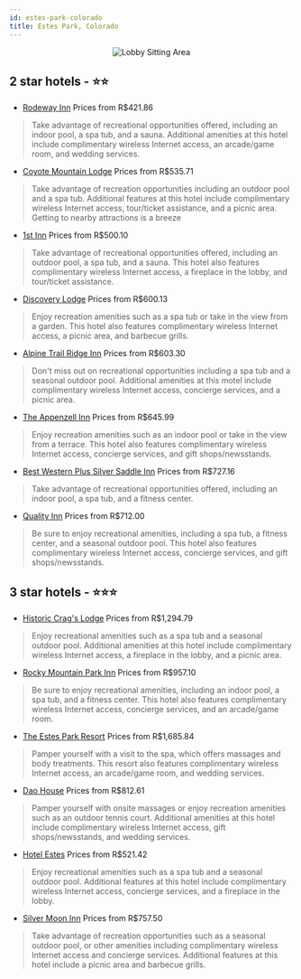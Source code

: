 ```yaml
---
id: estes-park-colorado
title: Estes Park, Colorado
---
```


<center><img src="https://i.travelapi.com/hotels/1000000/300000/297000/296989/c7e70937_z.jpg" alt="Lobby Sitting Area" /></center>


##  2 star hotels - ⭐️⭐️

-    [Rodeway Inn](https://us.hurb.com/br/hotels/estes-park/rodeway-inn-JNP-JP992992?cmp=18055) Prices from R$421.86
   > Take advantage of recreational opportunities offered, including an indoor pool, a spa tub, and a sauna. Additional amenities at this hotel include complimentary wireless Internet access, an arcade/game room, and wedding services.
-    [Coyote Mountain Lodge](https://us.hurb.com/br/hotels/estes-park/coyote-mountain-lodge-JNP-JP284167?cmp=18055) Prices from R$535.71
   > Take advantage of recreation opportunities including an outdoor pool and a spa tub. Additional features at this hotel include complimentary wireless Internet access, tour/ticket assistance, and a picnic area. Getting to nearby attractions is a breeze
-    [1st Inn](https://us.hurb.com/br/hotels/estes-park/1st-inn-JNP-JP444133?cmp=18055) Prices from R$500.10
   > Take advantage of recreational opportunities offered, including an outdoor pool, a spa tub, and a sauna. This hotel also features complimentary wireless Internet access, a fireplace in the lobby, and tour/ticket assistance.
-    [Discovery Lodge](https://us.hurb.com/br/hotels/estes-park/discovery-lodge-JNP-JP546679?cmp=18055) Prices from R$600.13
   > Enjoy recreation amenities such as a spa tub or take in the view from a garden. This hotel also features complimentary wireless Internet access, a picnic area, and barbecue grills.
-    [Alpine Trail Ridge Inn](https://us.hurb.com/br/hotels/estes-park/alpine-trail-ridge-inn-JNP-JP248007?cmp=18055) Prices from R$603.30
   > Don't miss out on recreational opportunities including a spa tub and a seasonal outdoor pool. Additional amenities at this motel include complimentary wireless Internet access, concierge services, and a picnic area.
-    [The Appenzell Inn](https://us.hurb.com/br/hotels/estes-park/the-appenzell-inn-JNP-JP950844?cmp=18055) Prices from R$645.99
   > Enjoy recreation amenities such as an indoor pool or take in the view from a terrace. This hotel also features complimentary wireless Internet access, concierge services, and gift shops/newsstands.
-    [Best Western Plus Silver Saddle Inn](https://us.hurb.com/br/hotels/estes-park/best-western-plus-silver-saddle-inn-JNP-JP476389?cmp=18055) Prices from R$727.16
   > Take advantage of recreational opportunities offered, including an indoor pool, a spa tub, and a fitness center.
-    [Quality Inn](https://us.hurb.com/br/hotels/estes-park/quality-inn-JNP-JP989389?cmp=18055) Prices from R$712.00
   > Be sure to enjoy recreational amenities, including a spa tub, a fitness center, and a seasonal outdoor pool. This hotel also features complimentary wireless Internet access, concierge services, and gift shops/newsstands.

##  3 star hotels - ⭐️⭐️⭐️

-    [Historic Crag's Lodge](https://us.hurb.com/br/hotels/estes-park/historic-crag-s-lodge-JNP-JP062321?cmp=18055) Prices from R$1,294.79
   > Enjoy recreational amenities such as a spa tub and a seasonal outdoor pool. Additional amenities at this hotel include complimentary wireless Internet access, a fireplace in the lobby, and a picnic area.
-    [Rocky Mountain Park Inn](https://us.hurb.com/br/hotels/estes-park/rocky-mountain-park-inn-JNP-JP149304?cmp=18055) Prices from R$957.10
   > Be sure to enjoy recreational amenities, including an indoor pool, a spa tub, and a fitness center. This hotel also features complimentary wireless Internet access, concierge services, and an arcade/game room.
-    [The Estes Park Resort](https://us.hurb.com/br/hotels/estes-park/the-estes-park-resort-JNP-JP390675?cmp=18055) Prices from R$1,685.84
   > Pamper yourself with a visit to the spa, which offers massages and body treatments. This resort also features complimentary wireless Internet access, an arcade/game room, and wedding services.
-    [Dao House](https://us.hurb.com/br/hotels/estes-park/dao-house-JNP-JP142185?cmp=18055) Prices from R$812.61
   > Pamper yourself with onsite massages or enjoy recreation amenities such as an outdoor tennis court. Additional amenities at this hotel include complimentary wireless Internet access, gift shops/newsstands, and wedding services.
-    [Hotel Estes](https://us.hurb.com/br/hotels/estes-park/hotel-estes-JNP-JP284171?cmp=18055) Prices from R$521.42
   > Enjoy recreational amenities such as a spa tub and a seasonal outdoor pool. Additional features at this hotel include complimentary wireless Internet access, concierge services, and a fireplace in the lobby.
-    [Silver Moon Inn](https://us.hurb.com/br/hotels/estes-park/silver-moon-inn-JNP-JP140433?cmp=18055) Prices from R$757.50
   > Take advantage of recreation opportunities such as a seasonal outdoor pool, or other amenities including complimentary wireless Internet access and concierge services. Additional features at this hotel include a picnic area and barbecue grills.
